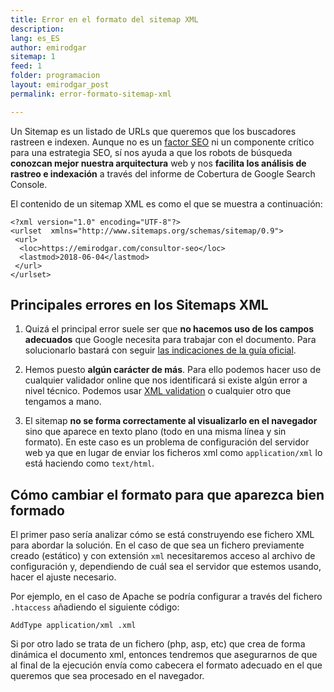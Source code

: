 ```yaml
---
title: Error en el formato del sitemap XML
description: 
lang: es_ES
author: emirodgar
sitemap: 1
feed: 1
folder: programacion
layout: emirodgar_post
permalink: error-formato-sitemap-xml

---
```


Un Sitemap es un listado de URLs que queremos que los buscadores rastreen e indexen. Aunque no es un [factor SEO](https://emirodgar.com/factores-seo) ni un componente crítico para una estrategia SEO, sí nos ayuda a que los robots de búsqueda **conozcan mejor nuestra arquitectura** web y nos **facilita los análisis de rastreo e indexación** a través del informe de Cobertura de Google Search Console.

El contenido de un sitemap XML es como el que se muestra a continuación:

    <?xml version="1.0" encoding="UTF-8"?>  
    <urlset  xmlns="http://www.sitemaps.org/schemas/sitemap/0.9">  
     <url>
      <loc>https://emirodgar.com/consultor-seo</loc>
      <lastmod>2018-06-04</lastmod>
     </url>  
    </urlset>


## Principales errores en los Sitemaps XML

1. Quizá el principal error suele ser que **no hacemos uso de los campos adecuados** que Google necesita para trabajar con el documento. Para solucionarlo bastará con seguir [las indicaciones de la guía oficial](https://developers.google.com/search/docs/advanced/sitemaps/build-sitemap#xml). 

2. Hemos puesto **algún carácter de más**. Para ello podemos hacer uso de cualquier validador online que nos identificará si existe algún error a nivel técnico. Podemos usar [XML validation](https://www.xmlvalidation.com/) o cualquier otro que tengamos a mano.
3. El sitemap **no se forma correctamente al visualizarlo en el navegador** sino que aparece en texto plano (todo en una misma línea y sin formato). En este caso es un problema de configuración del servidor web ya que en lugar de enviar los ficheros xml como `application/xml` lo está haciendo como `text/html`. 

## Cómo cambiar el formato para que aparezca bien formado

El primer paso sería analizar cómo se está construyendo ese fichero XML para abordar la solución. En el caso de que sea un fichero previamente creado (estático) y con extensión `xml` necesitaremos acceso al archivo de configuración y, dependiendo de cuál sea el servidor que estemos usando, hacer el ajuste necesario. 

Por ejemplo, en el caso de Apache se podría configurar a través del fichero `.htaccess` añadiendo el siguiente código:

```
AddType application/xml .xml
```

Si por otro lado se trata de un fichero (php, asp, etc) que crea de forma dinámica el documento xml, entonces tendremos que asegurarnos de que al final de la ejecución envía como cabecera el formato adecuado en el que queremos que sea procesado en el navegador. 



<!--stackedit_data:
eyJoaXN0b3J5IjpbLTEzNDAwNjUzNjRdfQ==
-->